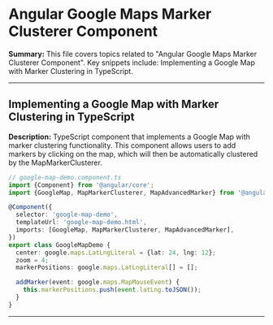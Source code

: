 # Angular Google Maps Marker Clusterer Component

**Summary:** This file covers topics related to "Angular Google Maps Marker Clusterer Component". Key snippets include: Implementing a Google Map with Marker Clustering in TypeScript.

---

## Implementing a Google Map with Marker Clustering in TypeScript

**Description:** TypeScript component that implements a Google Map with marker clustering functionality. This component allows users to add markers by clicking on the map, which will then be automatically clustered by the MapMarkerClusterer.

```typescript
// google-map-demo.component.ts
import {Component} from '@angular/core';
import {GoogleMap, MapMarkerClusterer, MapAdvancedMarker} from '@angular/google-maps';

@Component({
  selector: 'google-map-demo',
  templateUrl: 'google-map-demo.html',
  imports: [GoogleMap, MapMarkerClusterer, MapAdvancedMarker],
})
export class GoogleMapDemo {
  center: google.maps.LatLngLiteral = {lat: 24, lng: 12};
  zoom = 4;
  markerPositions: google.maps.LatLngLiteral[] = [];

  addMarker(event: google.maps.MapMouseEvent) {
    this.markerPositions.push(event.latLng.toJSON());
  }
}
```

---